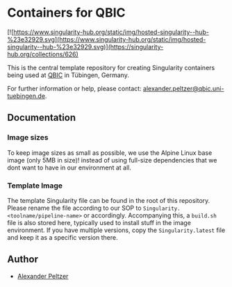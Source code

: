# Containers for QBIC


[![https://www.singularity-hub.org/static/img/hosted-singularity--hub-%23e32929.svg](https://www.singularity-hub.org/static/img/hosted-singularity--hub-%23e32929.svg)](https://singularity-hub.org/collections/626)


This is the central template repository for creating Singularity containers being used at [QBIC](https://qbic.life) in Tübingen, Germany.

For further information or help, please contact: alexander.peltzer@qbic.uni-tuebingen.de. 

## Documentation

### Image sizes

To keep image sizes as small as possible, we use the Alpine Linux base image (only 5MB in size)! instead of using full-size dependencies that we dont want to have in our environment at all. 

### Template Image

The template Singularity file can be found in the root of this repository. Please rename the file according to our SOP to `Singularity.<toolname/pipeline-name>` or accordingly. Accompanying this, a `build.sh` file is also stored here, typically used to install stuff in the image environment. If you have multiple versions, copy the `Singularity.latest` file and keep it as a specific version there. 

## Author

* [Alexander Peltzer](https://github.com/apeltzer)
